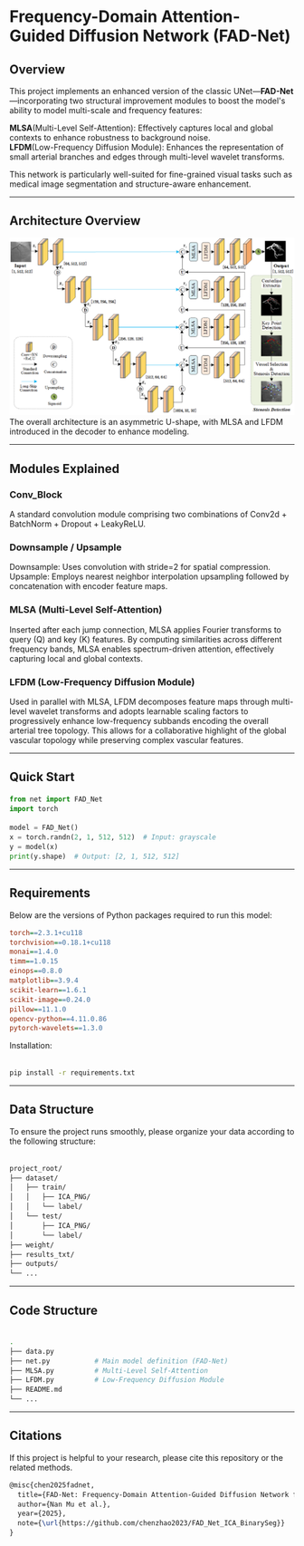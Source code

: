 
# Frequency-Domain Attention-Guided Diffusion Network (FAD-Net)

## Overview

This project implements an enhanced version of the classic UNet—**FAD-Net**—incorporating two structural improvement modules to boost the model's ability to model multi-scale and frequency features:

**MLSA**(Multi-Level Self-Attention): Effectively captures local and global contexts to enhance robustness to background noise.  
**LFDM**(Low-Frequency Diffusion Module): Enhances the representation of small arterial branches and edges through multi-level wavelet transforms. 

This network is particularly well-suited for fine-grained visual tasks such as medical image segmentation and structure-aware enhancement.

---

## Architecture Overview

![FADNet.jpg](FADNet.jpg)
The overall architecture is an asymmetric U-shape, with MLSA and LFDM introduced in the decoder to enhance modeling.


---

## Modules Explained

### Conv_Block  
A standard convolution module comprising two combinations of Conv2d + BatchNorm + Dropout + LeakyReLU.

### Downsample / Upsample  
Downsample: Uses convolution with stride=2 for spatial compression.  
Upsample: Employs nearest neighbor interpolation upsampling followed by concatenation with encoder feature maps.  

### MLSA (Multi-Level Self-Attention)  
Inserted after each jump connection, MLSA applies Fourier transforms to query (Q) and key (K) features. By computing similarities across different frequency bands, MLSA enables spectrum-driven attention, effectively capturing local and global contexts.

### LFDM (Low-Frequency Diffusion Module) 
Used in parallel with MLSA, LFDM decomposes feature maps through multi-level wavelet transforms and adopts learnable scaling factors to progressively enhance low-frequency subbands encoding the overall arterial tree topology. This allows for a collaborative highlight of the global vascular topology while preserving complex vascular features.

---

## Quick Start

```python
from net import FAD_Net
import torch

model = FAD_Net()
x = torch.randn(2, 1, 512, 512)  # Input: grayscale 
y = model(x)
print(y.shape)  # Output: [2, 1, 512, 512]
```

---

## Requirements

Below are the versions of Python packages required to run this model:

```ini
torch==2.3.1+cu118
torchvision==0.18.1+cu118
monai==1.4.0
timm==1.0.15
einops==0.8.0
matplotlib==3.9.4
scikit-learn==1.6.1
scikit-image==0.24.0
pillow==11.1.0
opencv-python==4.11.0.86
pytorch-wavelets==1.3.0
```

Installation:

```bash

pip install -r requirements.txt
```

---
## Data Structure

To ensure the project runs smoothly, please organize your data according to the following structure:

```bash

project_root/
├── dataset/
│   ├── train/
│   │   ├── ICA_PNG/
│   │   └── label/
│   └── test/
│       ├── ICA_PNG/
│       └── label/
├── weight/
├── results_txt/
├── outputs/
└── ...
```

---
## Code Structure

```bash

.
├── data.py
├── net.py           # Main model definition (FAD-Net)
├── MLSA.py          # Multi-Level Self-Attention
├── LFDM.py          # Low-Frequency Diffusion Module
├── README.md
└── ...
```

---

## Citations

If this project is helpful to your research, please cite this repository or the related methods.

```latex
@misc{chen2025fadnet,
  title={FAD-Net: Frequency-Domain Attention-Guided Diffusion Network for Coronary Artery Segmentation using Invasive Coronary Angiography},
  author={Nan Mu et al.},
  year={2025},
  note={\url{https://github.com/chenzhao2023/FAD_Net_ICA_BinarySeg}}
}
```
